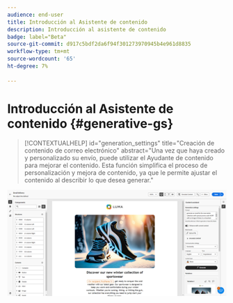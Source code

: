 ```yaml
---
audience: end-user
title: Introducción al Asistente de contenido
description: Introducción al asistente de contenido
badge: label="Beta"
source-git-commit: d917c5bdf2da6f94f301273970945b4e961d8835
workflow-type: tm+mt
source-wordcount: '65'
ht-degree: 7%

---
```



# Introducción al Asistente de contenido {#generative-gs}

>[!CONTEXTUALHELP]
>id="generation_settings"
>title="Creación de contenido de correo electrónico"
>abstract="Una vez que haya creado y personalizado su envío, puede utilizar el Ayudante de contenido para mejorar el contenido. Esta función simplifica el proceso de personalización y mejora de contenido, ya que le permite ajustar el contenido al describir lo que desea generar."

![](assets/gs-genai.png)
